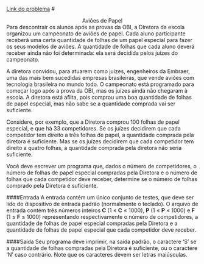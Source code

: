 [Link do problema](https://www.beecrowd.com.br/judge/problems/view/2339)
#<center>Aviões de Papel</center>
Para descontrair os alunos após as provas da OBI, a Diretora da escola organizou um campeonato de aviões de papel. Cada aluno participante receberá uma certa quantidade de folhas de um papel especial para fazer os seus modelos de aviões. A quantidade de folhas que cada aluno deverá receber ainda não foi determinada: ela será decidida pelos juízes do campeonato.

A diretora convidou, para atuarem como juízes, engenheiros da Embraer, uma das mais bem sucedidas empresas brasileiras, que vende aviões com tecnologia brasileira no mundo todo. O campeonato está programado para começar logo após a prova da OBI, mas os juízes ainda não chegaram à escola. A diretora está aflita, pois comprou uma boa quantidade de folhas de papel especial, mas não sabe se a quantidade comprada vai ser suficiente.

Considere, por exemplo, que a Diretora comprou 100 folhas de papel especial, e que há 33 competidores. Se os juízes decidirem que cada competidor tem direito a três folhas de papel, a quantidade comprada pela diretora é suficiente. Mas se os juízes decidirem que cada competidor tem direito a quatro folhas, a quantidade comprada pela diretora não seria suficiente.

Você deve escrever um programa que, dados o número de competidores, o número de folhas de papel especial compradas pela Diretora e o número de folhas que cada competidor deve receber, determine se o número de folhas comprado pela Diretora é suficiente.

####Entrada
A entrada contém um único conjunto de testes, que deve ser lido do dispositivo de entrada padrão (normalmente o teclado). O arquivo de entrada contém três números inteiros **C** (1 ≤ **C** ≤ 1000), **P** (1 ≤ **P** ≤ 1000) e **F** (1 ≤ **F** ≤ 1000) representando respectivamente o número de competidores, a quantidade de folhas de papel especial compradas pela Diretora e a quantidade de folhas de papel especial que cada competidor deve receber.

####Saída
Seu programa deve imprimir, na saída padrão, o caractere ‘S’ se a quantidade de folhas compradas pela Diretora é suficiente, ou o caractere ‘N’ caso contrário. Note que os caracteres devem ser letras maiúsculas.